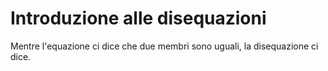 # Introduzione alle disequazioni  

Mentre l'equazione ci dice che due membri sono uguali, la disequazione ci dice.  
